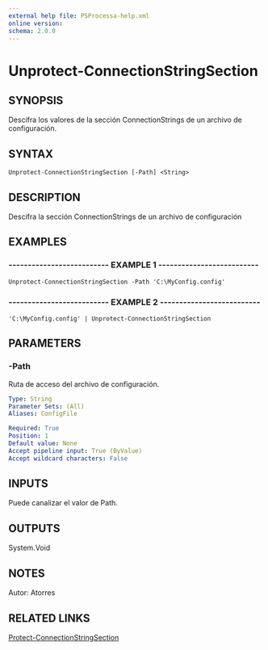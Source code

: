 ```yaml
---
external help file: PSProcessa-help.xml
online version: 
schema: 2.0.0
---
```


# Unprotect-ConnectionStringSection

## SYNOPSIS
Descifra los valores de la sección ConnectionStrings de un archivo de configuración.

## SYNTAX

```
Unprotect-ConnectionStringSection [-Path] <String>
```

## DESCRIPTION
Descifra la sección ConnectionStrings de un archivo de configuración

## EXAMPLES

### -------------------------- EXAMPLE 1 --------------------------
```
Unprotect-ConnectionStringSection -Path 'C:\MyConfig.config'
```

### -------------------------- EXAMPLE 2 --------------------------
```
'C:\MyConfig.config' | Unprotect-ConnectionStringSection
```

## PARAMETERS

### -Path
Ruta de acceso del archivo de configuración.

```yaml
Type: String
Parameter Sets: (All)
Aliases: ConfigFile

Required: True
Position: 1
Default value: None
Accept pipeline input: True (ByValue)
Accept wildcard characters: False
```

## INPUTS

Puede canalizar el valor de Path.

## OUTPUTS

System.Void

## NOTES
Autor: Atorres

## RELATED LINKS

[Protect-ConnectionStringSection](Protect-ConnectionStringSection.md)

